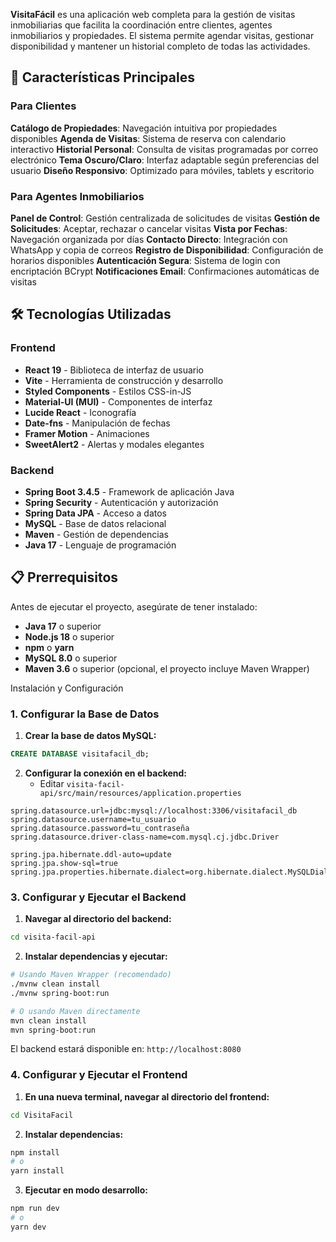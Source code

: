 

**VisitaFácil** es una aplicación web completa para la gestión de visitas inmobiliarias que facilita la coordinación entre clientes, agentes inmobiliarios y propiedades. El sistema permite agendar visitas, gestionar disponibilidad y mantener un historial completo de todas las actividades.


## 🌟 Características Principales

### Para Clientes
**Catálogo de Propiedades**: Navegación intuitiva por propiedades disponibles
 **Agenda de Visitas**: Sistema de reserva con calendario interactivo
**Historial Personal**: Consulta de visitas programadas por correo electrónico
**Tema Oscuro/Claro**: Interfaz adaptable según preferencias del usuario
 **Diseño Responsivo**: Optimizado para móviles, tablets y escritorio

### Para Agentes Inmobiliarios
**Panel de Control**: Gestión centralizada de solicitudes de visitas
 **Gestión de Solicitudes**: Aceptar, rechazar o cancelar visitas
 **Vista por Fechas**: Navegación organizada por días
 **Contacto Directo**: Integración con WhatsApp y copia de correos
 **Registro de Disponibilidad**: Configuración de horarios disponibles
 **Autenticación Segura**: Sistema de login con encriptación BCrypt
 **Notificaciones Email**: Confirmaciones automáticas de visitas


## 🛠️ Tecnologías Utilizadas

### Frontend
- **React 19** - Biblioteca de interfaz de usuario
- **Vite** - Herramienta de construcción y desarrollo
- **Styled Components** - Estilos CSS-in-JS
- **Material-UI (MUI)** - Componentes de interfaz
- **Lucide React** - Iconografía
- **Date-fns** - Manipulación de fechas
- **Framer Motion** - Animaciones
- **SweetAlert2** - Alertas y modales elegantes

### Backend
- **Spring Boot 3.4.5** - Framework de aplicación Java
- **Spring Security** - Autenticación y autorización
- **Spring Data JPA** - Acceso a datos
- **MySQL** - Base de datos relacional
- **Maven** - Gestión de dependencias
- **Java 17** - Lenguaje de programación

## 📋 Prerrequisitos

Antes de ejecutar el proyecto, asegúrate de tener instalado:

- **Java 17** o superior
- **Node.js 18** o superior
- **npm** o **yarn**
- **MySQL 8.0** o superior
- **Maven 3.6** o superior (opcional, el proyecto incluye Maven Wrapper)

 Instalación y Configuración


### 1. Configurar la Base de Datos

1. **Crear la base de datos MySQL:**
```sql
CREATE DATABASE visitafacil_db;
```

2. **Configurar la conexión en el backend:**
   - Editar `visita-facil-api/src/main/resources/application.properties`
```properties
spring.datasource.url=jdbc:mysql://localhost:3306/visitafacil_db
spring.datasource.username=tu_usuario
spring.datasource.password=tu_contraseña
spring.datasource.driver-class-name=com.mysql.cj.jdbc.Driver

spring.jpa.hibernate.ddl-auto=update
spring.jpa.show-sql=true
spring.jpa.properties.hibernate.dialect=org.hibernate.dialect.MySQLDialect
```

### 3. Configurar y Ejecutar el Backend

1. **Navegar al directorio del backend:**
```bash
cd visita-facil-api
```

2. **Instalar dependencias y ejecutar:**
```bash
# Usando Maven Wrapper (recomendado)
./mvnw clean install
./mvnw spring-boot:run

# O usando Maven directamente
mvn clean install
mvn spring-boot:run
```

El backend estará disponible en: `http://localhost:8080`

### 4. Configurar y Ejecutar el Frontend

1. **En una nueva terminal, navegar al directorio del frontend:**
```bash
cd VisitaFacil
```

2. **Instalar dependencias:**
```bash
npm install
# o
yarn install
```

3. **Ejecutar en modo desarrollo:**
```bash
npm run dev
# o
yarn dev
```
